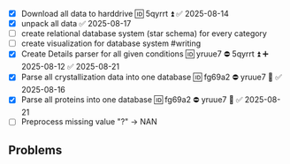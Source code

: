 
- [x] Download all data to harddrive 🆔 5qyrrt ⏫ ✅ 2025-08-14
- [x] unpack all data ✅ 2025-08-17
- [ ] create relational database system (star schema) for every category
- [ ] create visualization for database system #writing 
- [x] Create Details parser for all given conditions 🆔 yruue7 ⛔ 5qyrrt ⏫ ➕ 2025-08-12 ✅ 2025-08-21
- [x] Parse all crystallization data into one database 🆔 fg69a2 ⛔ yruue7 🔼 ✅ 2025-08-16
- [x] Parse all proteins into one database 🆔 fg69a2 ⛔ yruue7 🔼 ✅ 2025-08-21
- [ ] Preprocess missing value "?"  -> NAN

## Problems
